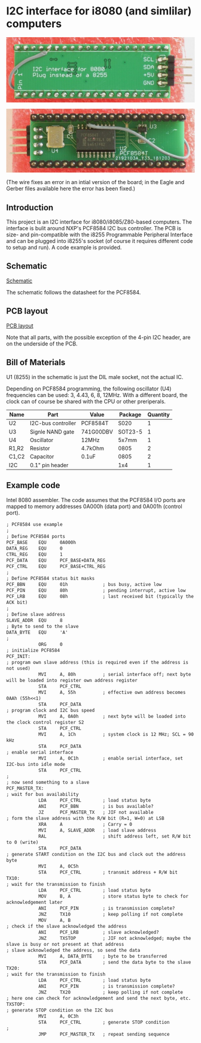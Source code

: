 # I2C interface for i8080 (and simlilar) computers

![Board top](images/rk86-2018-i2c-front.jpg)

![Board bottom](images/rk86-2018-i2c-back.jpg)

(The wire fixes an error in an intial version of the board; in the Eagle and Gerber files available here the error has been fixed.)

## Introduction

This project is an I2C interface for i8080/i8085/Z80-based computers. The interface is bulit around NXP's PCF8584 I2C bus controller. The PCB is size- and pin-compatible with the i8255 Programmable Peripheral Interface and can be plugged into i8255's socket (of course it requires different code to setup and run). A code example is provided.

## Schematic

[Schematic](Eagle/Radio86RK-I2C-schematic.pdf)

The schematic follows the datasheet for the PCF8584. 

## PCB layout 

[PCB layout](Eagle/Radio86RK-I2C-pcb.pdf)

Note that all parts, with the possible exception of the 4-pin I2C header, are on the underside of the PCB.

## Bill of Materials

U1 (8255) in the schematic is just the DIL male socket, not the actual IC.

Depending on PCF8584 programming, the following oscillator (U4) frequencies can be used: 3, 4.43, 6, 8, 12MHz. With a different board, the clock can of course be shared with the CPU or other preriperals.

Name  | Part               | Value   | Package | Quantity
----- | ------------------ | ------- | ------- | --------
U2    | I2C-bus controller | PCF8584T | S020   | 1
U3    | Signle NAND gate | 741G00DBV | SOT23-5 | 1
U4    | Oscillator         | 12MHz   | 5x7mm   | 1
R1,R2 | Resistor           | 4.7kOhm | 0805    | 2
C1,C2 | Capacitor          | 0.1uF   | 0805    | 2
I2C   | 0.1" pin header    |         | 1x4     | 1

## Example code

Intel 8080 assembler. The code assumes that the PCF8584 I/O ports are mapped to memory addresses 0A000h (data port) and 0A001h (control port). 

    ; PCF8584 use example
    ; 
    ; Define PCF8584 ports
    PCF_BASE    EQU     0A000h
    DATA_REG    EQU     0
    CTRL_REG    EQU     1
    PCF_DATA    EQU     PCF_BASE+DATA_REG
    PCF_CTRL    EQU     PCF_BASE+CTRL_REG
    ;
    ; Define PCF8584 status bit masks
    PCF_BBN     EQU     01h             ; bus busy, active low
    PCF_PIN     EQU     80h             ; pending interrupt, active low
    PCF_LRB     EQU     08h             ; last received bit (typically the ACK bit)
    ;
    ; Define slave address
    SLAVE_ADDR  EQU     8
    ; Byte to send to the slave
    DATA_BYTE   EQU     'A'
    ;
                ORG     0
    ; initialize PCF8584
    PCF_INIT:
    ; program own slave address (this is required even if the address is not used)
                MVI     A, 80h          ; serial interface off; next byte will be loaded into register own address register
                STA     PCF_CTRL
                MVI     A, 55h          ; effective own address becomes 0AAh (55h<<1)
                STA     PCF_DATA
    ; program clock and I2C bus speed
                MVI     A, 0A0h         ; next byte will be loaded into the clock control register S2
                STA     PCF_CTRL
                MVI     A, 1Ch          ; system clock is 12 MHz; SCL = 90 kHz
                STA     PCF_DATA
    ; enable serial interface
                MVI     A, 0C1h         ; enable serial interface, set I2C-bus into idle mode
                STA     PCF_CTRL
    ;
    ; now send something to a slave
    PCF_MASTER_TX:
    ; wait for bus availability
                LDA     PCF_CTRL        ; load status byte
                ANI     PCF_BBN         ; is bus available?
                JZ      PCF_MASTER_TX   ; JIF not available
    ; form the slave address with the R/W bit (R=1, W=0) at LSB
                XRA     A               ; Carry = 0
                MVI     A, SLAVE_ADDR   ; load slave address
                RAL                     ; shift address left, set R/W bit to 0 (write)
                STA     PCF_DATA
    ; generate START condition on the I2C bus and clock out the address byte
                MVI     A, 0C5h          
                STA     PCF_CTRL        ; transmit address + R/W bit
    TX10:
    ; wait for the transmission to finish
                LDA     PCF_CTRL        ; load status byte
                MOV     B, A            ; store status byte to check for acknowledgement later
                ANI     PCF_PIN         ; is transmission complete?
                JNZ     TX10            ; keep polling if not complete
                MOV     A, B
    ; check if the slave acknowledged the address
                ANI     PCF_LRB         ; slave acknowledged?
                JNZ     TXSTOP          ; JIF not acknowledged; maybe the slave is busy or not present at that address
    ; slave acknowledged the address, so send the data
                MVI     A, DATA_BYTE    ; byte to be transferred
                STA     PCF_DATA        ; send the data byte to the slave
    TX20:
    ; wait for the transmission to finish
                LDA     PCF_CTRL        ; load status byte
                ANI     PCF_PIN         ; is transmission complete?
                JNZ     TX20            ; keep polling if not complete
    ; here one can check for acknowledgement and send the next byte, etc.
    TXSTOP:
    ; generate STOP condition on the I2C bus
                MVI     A, 0C3h          
                STA     PCF_CTRL        ; generate STOP condition
    ;
                JMP     PCF_MASTER_TX   ; repeat sending sequence
